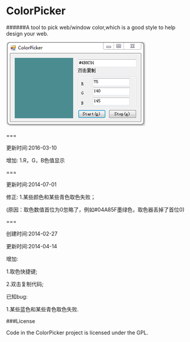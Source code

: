 ColorPicker
===========

######A tool to pick web/window color,which is a good style to help design your web.<br>

![](file/screenshot.png)

===

更新时间:2016-03-10

增加:
1.R，G，B色值显示

===

更新时间:2014-07-01

修正:
1.某些颜色和某些青色取色失败；

(原因：取色数值首位为0忽略了，例如#04A85F墨绿色，取色器丢掉了首位0)

===

创建时间:2014-02-27

更新时间:2014-04-14

增加:

1.取色快捷键;

2.双击复制代码;

已知bug:

1.某些蓝色和某些青色取色失败.

###License

Code in the ColorPicker project is licensed under the GPL.
